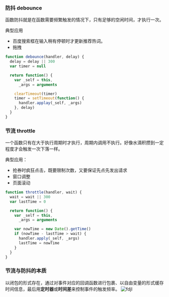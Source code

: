 ### 防抖 debounce

函数防抖就是在函数需要频繁触发的情况下，只有足够的空闲时间，才执行一次。

典型应用

- 百度搜索框在输入稍有停顿时才更新推荐热词。
- 拖拽

```js
function debounce(handler, delay) {
  delay = delay || 300
  var timer = null

  return function() {
    var _self = this,
      _args = arguments

    clearTimeout(timer)
    timer = setTimeout(function() {
      handler.applay(_self, _args)
    }, delay)
  }
}
```

### 节流 throttle

一个函数只有在大于执行周期时才执行，周期内调用不执行。好像水滴积攒到一定程度才会触发一次下落一样。

典型应用：

- 抢券时疯狂点击，既要限制次数，又要保证先点先发出请求
- 窗口调整
- 页面滚动

```js
function throttle(handler, wait) {
  wait = wait || 300
  var lastTime = 0

  return function() {
    var _self = this,
      _args = arguments

    var nowTime = new Date().getTime()
    if (nowTime - lastTime > wait) {
      handler.apply(_self, _args)
      lastTime = nowTime
    }
  }
}
```

### 节流与防抖的本质

以闭包的形式存在，通过对事件对应的回调函数进行包裹、以自由变量的形式缓存时间信息，最后用**定时器**或**时间差**来控制事件的触发频率。
![fdjl](../img/fdjl.png)

